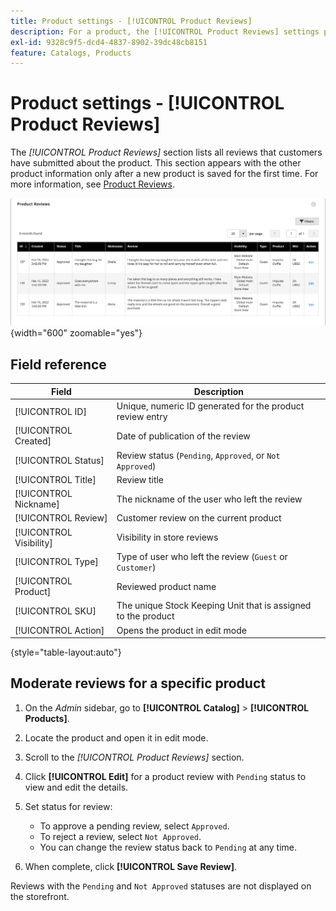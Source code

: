 ```yaml
---
title: Product settings - [!UICONTROL Product Reviews]
description: For a product, the [!UICONTROL Product Reviews] settings provide access to submitted reviews for the product and edit the status for pending reviews.
exl-id: 9328c9f5-dcd4-4837-8902-39dc48cb8151
feature: Catalogs, Products
---
```

# Product settings - [!UICONTROL Product Reviews]

The _[!UICONTROL Product Reviews]_ section lists all reviews that customers have submitted about the product. This section appears with the other product information only after a new product is saved for the first time. For more information, see [Product Reviews](../merchandising-promotions/product-reviews.md).

![Product Reviews](./assets/product-review.png){width="600" zoomable="yes"}

## Field reference

|Field|Description|
|--- |--- |
|[!UICONTROL ID]|Unique, numeric ID generated for the product review entry|
|[!UICONTROL Created]|Date of publication of the review|
|[!UICONTROL Status]|Review status (`Pending`, `Approved`, or `Not Approved`)|
|[!UICONTROL Title]|Review title|
|[!UICONTROL Nickname]|The nickname of the user who left the review|
|[!UICONTROL Review]|Customer review on the current product|
|[!UICONTROL Visibility]|Visibility in store reviews|
|[!UICONTROL Type]|Type of user who left the review (`Guest` or `Customer`)|
|[!UICONTROL Product]|Reviewed product name|
|[!UICONTROL SKU]|The unique Stock Keeping Unit that is assigned to the product|
|[!UICONTROL Action]|Opens the product in edit mode|

{style="table-layout:auto"}

## Moderate reviews for a specific product

1. On the _Admin_ sidebar, go to **[!UICONTROL Catalog]** > **[!UICONTROL Products]**.

1. Locate the product and open it in edit mode.

1. Scroll to the _[!UICONTROL Product Reviews]_ section.

1. Click **[!UICONTROL Edit]** for a product review with `Pending` status to view and edit the details.

1. Set status for review:

   - To approve a pending review, select `Approved`.
   - To reject a review, select `Not Approved`.
   - You can change the review status back to `Pending` at any time.

1. When complete, click **[!UICONTROL Save Review]**.

Reviews with the `Pending` and `Not Approved` statuses are not displayed on the storefront.
